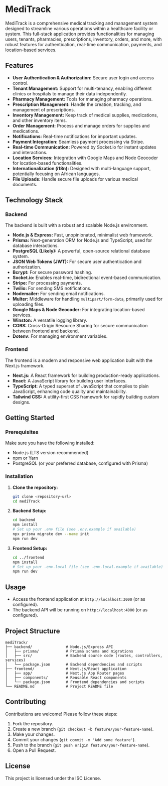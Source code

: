 # MediTrack

MediTrack is a comprehensive medical tracking and management system designed to streamline various operations within a healthcare facility or system. This full-stack application provides functionalities for managing users, tenants, pharmacies, prescriptions, inventory, orders, and more, with robust features for authentication, real-time communication, payments, and location-based services.

## Features

*   **User Authentication & Authorization:** Secure user login and access control.
*   **Tenant Management:** Support for multi-tenancy, enabling different clinics or hospitals to manage their data independently.
*   **Pharmacy Management:** Tools for managing pharmacy operations.
*   **Prescription Management:** Handle the creation, tracking, and management of prescriptions.
*   **Inventory Management:** Keep track of medical supplies, medications, and other inventory items.
*   **Order Management:** Process and manage orders for supplies and medications.
*   **Notifications:** Real-time notifications for important updates.
*   **Payment Integration:** Seamless payment processing via Stripe.
*   **Real-time Communication:** Powered by Socket.io for instant updates and interactions.
*   **Location Services:** Integration with Google Maps and Node Geocoder for location-based functionalities.
*   **Internationalization (i18n):** Designed with multi-language support, potentially focusing on African languages.
*   **File Uploads:** Handle secure file uploads for various medical documents.

## Technology Stack

### Backend

The backend is built with a robust and scalable Node.js environment.

*   **Node.js & Express:** Fast, unopinionated, minimalist web framework.
*   **Prisma:** Next-generation ORM for Node.js and TypeScript, used for database interactions.
*   **PostgreSQL (Likely):** A powerful, open-source relational database system.
*   **JSON Web Tokens (JWT):** For secure user authentication and authorization.
*   **Bcrypt:** For secure password hashing.
*   **Socket.io:** Enables real-time, bidirectional event-based communication.
*   **Stripe:** For processing payments.
*   **Twilio:** For sending SMS notifications.
*   **Nodemailer:** For sending email notifications.
*   **Multer:** Middleware for handling `multipart/form-data`, primarily used for uploading files.
*   **Google Maps & Node Geocoder:** For integrating location-based services.
*   **Winston:** A versatile logging library.
*   **CORS:** Cross-Origin Resource Sharing for secure communication between frontend and backend.
*   **Dotenv:** For managing environment variables.

### Frontend

The frontend is a modern and responsive web application built with the Next.js framework.

*   **Next.js:** A React framework for building production-ready applications.
*   **React:** A JavaScript library for building user interfaces.
*   **TypeScript:** A typed superset of JavaScript that compiles to plain JavaScript, enhancing code quality and maintainability.
*   **Tailwind CSS:** A utility-first CSS framework for rapidly building custom designs.

## Getting Started

### Prerequisites

Make sure you have the following installed:

*   Node.js (LTS version recommended)
*   npm or Yarn
*   PostgreSQL (or your preferred database, configured with Prisma)

### Installation

1.  **Clone the repository:**

    ```bash
    git clone <repository-url>
    cd mediTrack
    ```

2.  **Backend Setup:**

    ```bash
    cd backend
    npm install
    # Set up your .env file (see .env.example if available)
    npx prisma migrate dev --name init
    npm run dev
    ```

3.  **Frontend Setup:**

    ```bash
    cd ../frontend
    npm install
    # Set up your .env.local file (see .env.local.example if available)
    npm run dev
    ```

## Usage

*   Access the frontend application at `http://localhost:3000` (or as configured).
*   The backend API will be running on `http://localhost:4000` (or as configured).

## Project Structure

```
mediTrack/
├── backend/               # Node.js/Express API
│   ├── prisma/            # Prisma schema and migrations
│   ├── src/               # Backend source code (routes, controllers, services)
│   └── package.json       # Backend dependencies and scripts
├── frontend/              # Next.js/React application
│   ├── app/               # Next.js App Router pages
│   ├── components/        # Reusable React components
│   └── package.json       # Frontend dependencies and scripts
└── README.md              # Project README file
```

## Contributing

Contributions are welcome! Please follow these steps:

1.  Fork the repository.
2.  Create a new branch (`git checkout -b feature/your-feature-name`).
3.  Make your changes.
4.  Commit your changes (`git commit -m 'Add some feature'`).
5.  Push to the branch (`git push origin feature/your-feature-name`).
6.  Open a Pull Request.

## License

This project is licensed under the ISC License.
